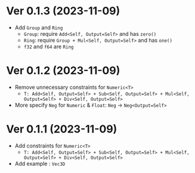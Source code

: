 # Ver 0.1.3 (2023-11-09)

- Add `Group` and `Ring`
  - `Group`: require `Add<Self, Output=Self>` and has `zero()`
  - `Ring`: require `Group + Mul<Self, Output=Self>` and has `one()`
  - `f32` and `f64` are `Ring`

# Ver 0.1.2 (2023-11-09)

- Remove unnecessary constraints for `Numeric<T>`
  - `T: Add<Self, Output=Self> + Sub<Self, Output=Self> + Mul<Self, Output=Self> + Div<Self, Output=Self>`
- More specify `Neg` for `Numeric` & `Float`: `Neg` -> `Neg<Output=Self>` 

# Ver 0.1.1 (2023-11-09)

- Add constraints for `Numeric<T>`
  - `T: Add<Self, Output=Self> + Sub<Self, Output=Self> + Mul<Self, Output=Self> + Div<Self, Output=Self>`
- Add example : `Vec3D`
